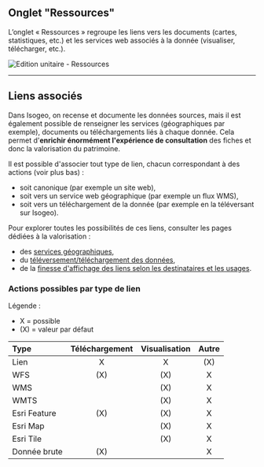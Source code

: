 ## Onglet "Ressources"

L’onglet « Ressources » regroupe les liens vers les documents (cartes, statistiques, etc.) et les services web associés à la donnée (visualiser, télécharger, etc.).

![Edition unitaire - Ressources](/images/inv_edit_one_linkedResources.png "L'édition unitaire - onglet Ressources")

_________

## Liens associés

Dans Isogeo, on recense et documente les données sources, mais il est également possible de renseigner  les services (géographiques par exemple), documents ou téléchargements liés à chaque donnée. Cela permet d'**enrichir énormément l'expérience de consultation** des fiches et donc la valorisation du patrimoine.

Il est possible d'associer tout type de lien, chacun correspondant à des actions (voir plus bas) :

* soit canonique (par exemple un site web),
* soit vers un service web géographique (par exemple un flux WMS),
* soit vers un téléchargement de la donnée (par exemple en la téléversant sur Isogeo).

Pour explorer toutes les possibilités de ces liens, consulter les pages dédiées à la valorisation :
* des [services géographiques](../publish/webservices.html),
* du [téléversement/téléchargement des données](../publish/hosting.html),
* de la [finesse d'affichage des liens selon les destinataires et les usages](../publish/share_visibility.html).

### Actions possibles par type de lien

Légende :
* X = possible
* (X) = valeur par défaut

| Type           | Téléchargement | Visualisation | Autre |
| :------------- | :------------: | :-----------: | :---: |
| Lien           | X              | X             | (X)   |
| WFS            | (X)            | (X)           | X     |
| WMS            |                | (X)           | X     |
| WMTS           |                | (X)           | X     |
| Esri Feature   | (X)            | (X)           | X     |
| Esri Map       |                | (X)           | X     |
| Esri Tile      |                | (X)           | X     |
| Donnée brute   | (X)            |               | X     |

